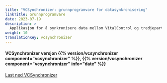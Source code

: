 ```yaml
---
title: "VCSynchronizer: grunnprogramvare for datasynkronisering"
linkTitle: Grunnprogramvare
date: 2023-07-19
description: >
  Applikasjon for å synkronisere data mellom VitalControl og tredjepartsapplikasjoner.
weight: 10
translationKey: vcsynchronizer
---
```

#### VCSynchronizer versjon {{% version/vcsynchronizer component="vcsynchronizer" %}}, {{% version/vcsynchronizer component="vcsynchronizer" info="date" %}}

<a href="/download/SetupVitalControlSynchronizer.exe" role="button" class="btn btn-primary btn-lg">Last ned VCSynchronizer</a>
